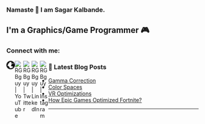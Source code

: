 ### Namaste 🙏 I am Sagar Kalbande. 

## I'm a Graphics/Game Programmer 🎮

### Connect with me:

[<img align="left" width="22px" src="https://raw.githubusercontent.com/iconic/open-iconic/master/svg/globe.svg" />][website]
[<img align="left" alt="RGBguy | YouTube" width="22px" src="https://cdn.jsdelivr.net/npm/simple-icons@v3/icons/youtube.svg" />][youtube]
[<img align="left" alt="RGBguy | Twitter" width="22px" src="https://cdn.jsdelivr.net/npm/simple-icons@v3/icons/twitter.svg" />][twitter]
[<img align="left" alt="RGBguy | LinkedIn" width="22px" src="https://cdn.jsdelivr.net/npm/simple-icons@v3/icons/linkedin.svg" />][linkedin]
[<img align="left" alt="RGBguy | Instagram" width="22px" src="https://cdn.jsdelivr.net/npm/simple-icons@v3/icons/instagram.svg" />][instagram]


### 📕 Latest Blog Posts

<!-- BLOG-POST-LIST:START -->
- [Gamma Correction](https://medium.com/@rgbguy/gamma-correction-91f34a9a17e4)
- [Color Spaces](https://medium.com/@rgbguy/color-spaces-94fcdb77d08)
- [VR Optimizations](https://medium.com/@rgbguy/optimizations-in-vr-foveated-rendering-6064d8344297)
- [How Epic Games Optimized Fortnite?](https://medium.com/@rgbguy/how-epic-games-optimized-unreal-engine-for-fortnite-battle-royale-part-1-8190f10bf940)
<!-- BLOG-POST-LIST:END -->

---

[website]: https://rgbguy.github.io/portfolio/
[twitter]: https://twitter.com/rgbguy101
[youtube]: https://www.youtube.com/c/RGBGuy
[instagram]: https://www.instagram.com/rgbguy/
[linkedin]: https://www.linkedin.com/in/sagarkalbande/
